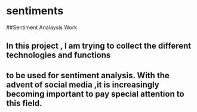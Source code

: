 # sentiments

##Sentiment Analaysis Work

## In this project , I am trying to collect the different technologies and functions
## to be used for sentiment analysis. With the advent of social media ,it is increasingly becoming important to pay special attention to this field.
